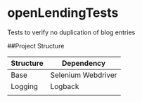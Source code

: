 # openLendingTests
Tests to verify no duplication of blog entries 

##Project Structure 

| Structure | Dependency         |
|-----------|--------------------|
| Base      | Selenium Webdriver |
| Logging   | Logback            |
|           |                    |
